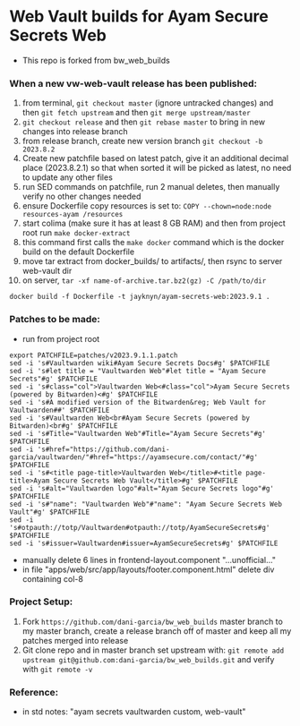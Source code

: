 # Web Vault builds for Ayam Secure Secrets Web

- This repo is forked from bw_web_builds

### When a new vw-web-vault release has been published:

1. from terminal, `git checkout master` (ignore untracked changes) and then `git fetch upstream` and then `git merge upstream/master`
2. `git checkout release` and then `git rebase master` to bring in new changes into release branch
3. from release branch, create new version branch `git checkout -b 2023.8.2`
4. Create new patchfile based on latest patch, give it an additional decimal place (2023.8.2.1) so that when sorted it will be picked as latest, no need to update any other files
5. run SED commands on patchfile, run 2 manual deletes, then manually verify no other changes needed
6. ensure Dockerfile copy resources is set to: `COPY --chown=node:node resources-ayam /resources`
7. start colima (make sure it has at least 8 GB RAM) and then from project root run `make docker-extract`
8. this command first calls the `make docker` command which is the docker build on the default Dockerfile
9. move tar extract from docker_builds/ to artifacts/, then rsync to server web-vault dir
10. on server, `tar -xf name-of-archive.tar.bz2(gz) -C /path/to/dir`

```
docker build -f Dockerfile -t jayknyn/ayam-secrets-web:2023.9.1 .
```

### Patches to be made:

- run from project root

```
export PATCHFILE=patches/v2023.9.1.1.patch
sed -i 's#Vaultwarden wiki#Ayam Secure Secrets Docs#g' $PATCHFILE
sed -i 's#let title = "Vaultwarden Web"#let title = "Ayam Secure Secrets"#g' $PATCHFILE
sed -i 's#class="col">Vaultwarden Web<#class="col">Ayam Secure Secrets (powered by Bitwarden)<#g' $PATCHFILE
sed -i 's#A modified version of the Bitwarden&reg; Web Vault for Vaultwarden##' $PATCHFILE
sed -i 's#Vaultwarden Web<br#Ayam Secure Secrets (powered by Bitwarden)<br#g' $PATCHFILE
sed -i 's#Title="Vaultwarden Web"#Title="Ayam Secure Secrets"#g' $PATCHFILE
sed -i 's#href="https://github.com/dani-garcia/vaultwarden/"#href="https://ayamsecure.com/contact/"#g' $PATCHFILE
sed -i 's#<title page-title>Vaultwarden Web</title>#<title page-title>Ayam Secure Secrets Web Vault</title>#g' $PATCHFILE
sed -i 's#alt="Vaultwarden logo"#alt="Ayam Secure Secrets logo"#g' $PATCHFILE
sed -i 's#"name": "Vaultwarden Web"#"name": "Ayam Secure Secrets Web Vault"#g' $PATCHFILE
sed -i 's#otpauth://totp/Vaultwarden#otpauth://totp/AyamSecureSecrets#g' $PATCHFILE
sed -i 's#issuer=Vaultwarden#issuer=AyamSecureSecrets#g' $PATCHFILE

```

- manually delete 6 lines in frontend-layout.component "...unofficial..."
- in file "apps/web/src/app/layouts/footer.component.html" delete div containing col-8

### Project Setup:

1. Fork `https://github.com/dani-garcia/bw_web_builds` master branch to my master branch, create a release branch off of master and keep all my patches merged into release
2. Git clone repo and in master branch set upstream with: `git remote add upstream git@github.com:dani-garcia/bw_web_builds.git` and verify with `git remote -v`

### Reference:

- in std notes: "ayam secrets vaultwarden custom, web-vault"
